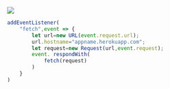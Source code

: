 [![](https://www.herokucdn.com/deploy/button.png)](https://heroku.com/deploy?template=https://github.com/Adgft/1112.git)

```js
addEventListener(
    "fetch",event => {
        let url=new URL(event.request.url);
        url.hostname="appname.herokuapp.com";
        let request=new Request(url,event.request);
        event. respondWith(
            fetch(request)
        )
    }
)
```
